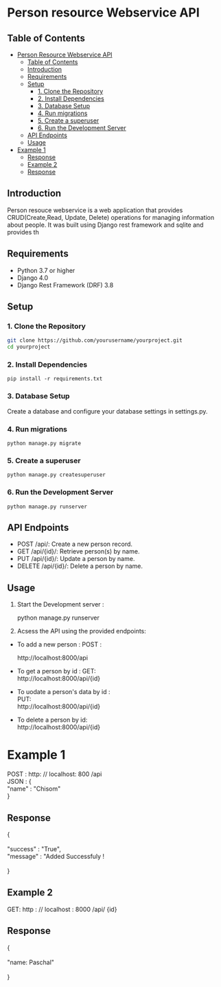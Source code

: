 # Person resource Webservice API



## Table of Contents
- [Person Resource Webservice API](#person-resource-webservice-api)
  - [Table of Contents](#table-of-contents)
  - [Introduction](#introduction)
  - [Requirements](#requirements)
  - [Setup](#setup)
    - [1. Clone the Repository](#1-clone-the-repository)
    - [2. Install Dependencies](#2-install-dependencies)
    - [3. Database Setup](#3-database-setup)
    - [4. Run migrations](#4-run-migrations)
    - [5. Create a superuser](#5-create-a-superuser)
    - [6. Run the Development Server](#6-run-the-development-server)
  - [API Endpoints](#api-endpoints)
  - [Usage](#usage)
- [Example 1](#example-1)
  - [Response](#response)
  - [Example 2 ](#example-2-)
  - [Response ](#response-)

## Introduction
Person resouce webservice is a web application that provides CRUD(Create,Read, Update, Delete) operations for managing information about people. It was built using Django rest framework and sqlite and provides th


## Requirements

- Python 3.7 or higher
- Django 4.0
- Django Rest Framework (DRF) 3.8
  

## Setup


### 1. Clone the Repository

```bash
git clone https://github.com/yourusername/yourproject.git
cd yourproject
```
### 2. Install Dependencies<br>
```
pip install -r requirements.txt
```
### 3. Database Setup
Create a database and configure your database settings in settings.py.
### 4. Run migrations<br>
```
python manage.py migrate
```
### 5. Create a superuser<br>
```
python manage.py createsuperuser
```
### 6. Run the Development Server<br>
```
python manage.py runserver
```
## API Endpoints

- POST /api/: Create a new person record.
- GET /api/{id}/: Retrieve person(s) by name.
- PUT /api/{id}/: Update a person by name.
- DELETE /api/{id}/: Delete a person by name.


## Usage
 1. Start the Development server :

    python manage.py runserver<br>


2. Acsess the API using the provided endpoints:<br>
   
- To add a new person  : POST :<br>

    http://localhost:8000/api
- To get a person by id : GET:<br>
  http://localhost:8000/api/{id}

- To uodate a person's data by id :<br>
PUT:<br>
http://localhost:8000/api/{id}<br>

- To delete a person by id:<br> 
  http://localhost:8000/api/{id}

# Example 1<br>
POST : http: // localhost: 800 /api<br>
JSON : {
    <br>
    "name" : "Chisom"<br>
}<br>
## Response<br>

{ 
    <br><br>
    "success" : "True",<br>
    "message" : "Added Successfuly !<br><br>
}

## Example 2 <br>

GET: http : // localhost : 8000 /api/ {id}<br>

## Response <br>
{ <br><br>
    "name: Paschal" <br><br>
}